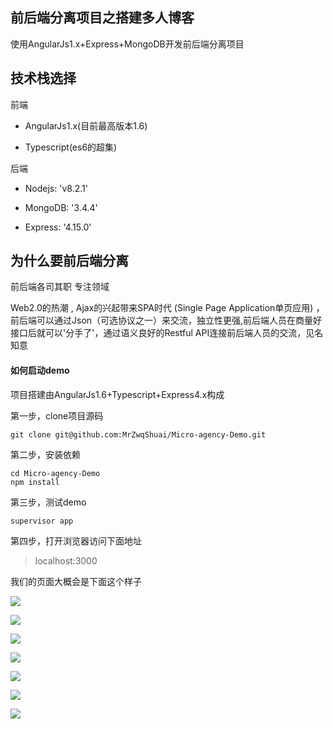 ## 前后端分离项目之搭建多人博客

使用AngularJs1.x+Express+MongoDB开发前后端分离项目

## 技术栈选择

前端

* AngularJs1.x\(目前最高版本1.6\)

* Typescript\(es6的超集\)

后端

* Nodejs: 'v8.2.1'

* MongoDB: '3.4.4'

* Express: '4.15.0'

## 为什么要前后端分离

前后端各司其职 专注领域

Web2.0的热潮 , Ajax的兴起带来SPA时代 \(Single Page Application单页应用\) ，前后端可以通过Json（可选协议之一）来交流，独立性更强,前后端人员在商量好接口后就可以'分手了'，通过语义良好的Restful API连接前后端人员的交流，见名知意

#### 如何启动demo

项目搭建由AngularJs1.6+Typescript+Express4.x构成

第一步，clone项目源码

```
git clone git@github.com:MrZwqShuai/Micro-agency-Demo.git
```

第二步，安装依赖

```
cd Micro-agency-Demo
npm install
```

第三步，测试demo

```
supervisor app
```

第四步，打开浏览器访问下面地址

> localhost:3000

我们的页面大概会是下面这个样子

![](http://a2.qpic.cn/psb?/V12Iwkf02xRM2r/SZ93zxn*1TbyerMXrwqEMpvBq9184yMVQWb03MDpAt8!/b/dGwBAAAAAAAA&bo=HgH*AQAAAAABAMY!&rf=viewer_4)

![](http://a2.qpic.cn/psb?/V12Iwkf02xRM2r/nXTLYmigMZflK3BX30aIxNxJ0ovb*kfIa8EQ1mYY.R0!/b/dGwBAAAAAAAA&bo=GwH5AQAAAAABAMU!&rf=viewer_4)

![](http://a3.qpic.cn/psb?/V12Iwkf02xRM2r/fae8By0.lCQW8qLczKcD1o8NKENCyadYNdCtSiiZkO0!/b/dD0BAAAAAAAA&bo=KgEMAgAAAAABAAI!&rf=viewer_4)

![](http://a2.qpic.cn/psb?/V12Iwkf02xRM2r/B5FDIw*DldgtsCmS29VL.XuSd07rDdEWgYXKTz1Pfxo!/b/dDwBAAAAAAAA&bo=KAERAgAAAAABAB0!&rf=viewer_4)

![](http://a3.qpic.cn/psb?/V12Iwkf02xRM2r/SRO55YYylGyuz0cY1Ui6iErZAbvuixLEnC6v2amqeEA!/b/dD0BAAAAAAAA&bo=KQEIAgAAAAABAAU!&rf=viewer_4)

![](http://a3.qpic.cn/psb?/V12Iwkf02xRM2r/9yL02oVCIP0DWKZ1jc.i8b9jQIlp4uWMv0Hwd8T2k34!/b/dG0BAAAAAAAA&bo=MgEYAgAAAAABAA4!&rf=viewer_4)

![](http://a2.qpic.cn/psb?/V12Iwkf02xRM2r/ONfA0Mgm6y2Cis1XB.5kn0gTTSfsw3jJFJ2y.6dB5cQ!/b/dGwBAAAAAAAA&bo=MQEUAgAAAAABAAE!&rf=viewer_4)

